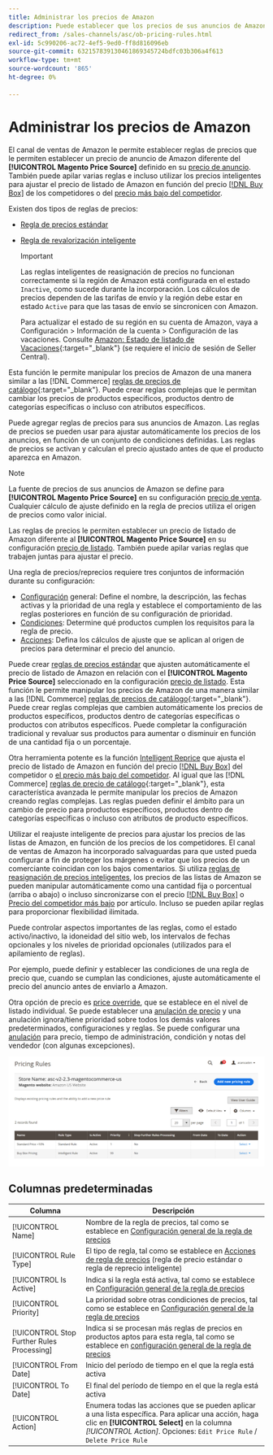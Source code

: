 ```yaml
---
title: Administrar los precios de Amazon
description: Puede establecer que los precios de sus anuncios de Amazon difieran de los de su tienda de comercio electrónico mediante las reglas de precios.
redirect_from: /sales-channels/asc/ob-pricing-rules.html
exl-id: 5c990206-ac72-4ef5-9ed0-ff8d816096eb
source-git-commit: 632157839130461869345724bdfc03b306a4f613
workflow-type: tm+mt
source-wordcount: '865'
ht-degree: 0%

---
```


# Administrar los precios de Amazon

El canal de ventas de Amazon le permite establecer reglas de precios que le permiten establecer un precio de anuncio de Amazon diferente del **[!UICONTROL Magento Price Source]** definido en su [precio de anuncio](./listing-price.md). También puede apilar varias reglas e incluso utilizar los precios inteligentes para ajustar el precio de listado de Amazon en función del precio [[!DNL Buy Box]](./buy-box-competitor-pricing.md) de los competidores o del [precio más bajo del competidor](./lowest-competitor-pricing.md).

Existen dos tipos de reglas de precios:

- [Regla de precios estándar](./standard-price-rules.md)
- [Regla de revalorización inteligente](./intelligent-repricing-rules.md)

   >[!IMPORTANT]
   >
   >Las reglas inteligentes de reasignación de precios no funcionan correctamente si la región de Amazon está configurada en el estado `Inactive`, como sucede durante la incorporación. Los cálculos de precios dependen de las tarifas de envío y la región debe estar en estado `Active` para que las tasas de envío se sincronicen con Amazon.
   >
   >Para actualizar el estado de su región en su cuenta de Amazon, vaya a Configuración > Información de la cuenta > Configuración de las vacaciones. Consulte [Amazon: Estado de listado de Vacaciones](https://sellercentral.amazon.com/gp/help/help.html?itemID=200135620){:target=&quot;_blank&quot;} (se requiere el inicio de sesión de Seller Central).

Esta función le permite manipular los precios de Amazon de una manera similar a las [!DNL Commerce] [reglas de precios de catálogo](https://docs.magento.com/user-guide/catalog/pricing.html){:target=&quot;_blank&quot;}. Puede crear reglas complejas que le permitan cambiar los precios de productos específicos, productos dentro de categorías específicas o incluso con atributos específicos.

Puede agregar reglas de precios para sus anuncios de Amazon. Las reglas de precios se pueden usar para ajustar automáticamente los precios de los anuncios, en función de un conjunto de condiciones definidas. Las reglas de precios se activan y calculan el precio ajustado antes de que el producto aparezca en Amazon.

>[!NOTE]
>
>La fuente de precios de sus anuncios de Amazon se define para **[!UICONTROL Magento Price Source]** en su configuración [precio de venta](./listing-price.md). Cualquier cálculo de ajuste definido en la regla de precios utiliza el origen de precios como valor inicial.

Las reglas de precios le permiten establecer un precio de listado de Amazon diferente al **[!UICONTROL Magento Price Source]** en su configuración [precio de listado](./listing-price.md). También puede apilar varias reglas que trabajen juntas para ajustar el precio.

Una regla de precios/reprecios requiere tres conjuntos de información durante su configuración:

- [Configuración](./pricing-rule-general-settings.md) general: Define el nombre, la descripción, las fechas activas y la prioridad de una regla y establece el comportamiento de las reglas posteriores en función de su configuración de prioridad.
- [Condiciones](./pricing-rule-conditions.md): Determine qué productos cumplen los requisitos para la regla de precio.
- [Acciones](./pricing-rule-actions.md): Defina los cálculos de ajuste que se aplican al origen de precios para determinar el precio del anuncio.

Puede crear [reglas de precios estándar](./standard-price-rules.md) que ajusten automáticamente el precio de listado de Amazon en relación con el **[!UICONTROL Magento Price Source]** seleccionado en la configuración [precio de listado](./listing-price.md). Esta función le permite manipular los precios de Amazon de una manera similar a las [!DNL Commerce] [reglas de precios de catálogo](https://docs.magento.com/user-guide/marketing/price-rules-catalog.html){:target=&quot;_blank&quot;}. Puede crear reglas complejas que cambien automáticamente los precios de productos específicos, productos dentro de categorías específicas o productos con atributos específicos. Puede completar la configuración tradicional y revaluar sus productos para aumentar o disminuir en función de una cantidad fija o un porcentaje.

Otra herramienta potente es la función [Intelligent Reprice](./intelligent-repricing-rules.md) que ajusta el precio de listado de Amazon en función del precio [[!DNL Buy Box]](./buy-box-competitor-pricing.md) del competidor o [el precio más bajo del competidor](./lowest-competitor-pricing.md). Al igual que las [!DNL Commerce] [reglas de precio de catálogo](https://docs.magento.com/user-guide/marketing/price-rules-catalog.html){:target=&quot;_blank&quot;}, esta característica avanzada le permite manipular los precios de Amazon creando reglas complejas. Las reglas pueden definir el ámbito para un cambio de precio para productos específicos, productos dentro de categorías específicas o incluso con atributos de producto específicos.

Utilizar el reajuste inteligente de precios para ajustar los precios de las listas de Amazon, en función de los precios de los competidores. El canal de ventas de Amazon ha incorporado salvaguardas para que usted pueda configurar a fin de proteger los márgenes o evitar que los precios de un comerciante coincidan con los bajos comentarios. Si utiliza [reglas de reasignación de precios inteligentes](./intelligent-repricing-rules.md), los precios de las listas de Amazon se pueden manipular automáticamente como una cantidad fija o porcentual (arriba o abajo) o incluso sincronizarse con el precio [[!DNL Buy Box]](./buy-box-competitor-pricing.md) o [Precio del competidor más bajo](./lowest-competitor-pricing.md) por artículo. Incluso se pueden apilar reglas para proporcionar flexibilidad ilimitada.

Puede controlar aspectos importantes de las reglas, como el estado activo/inactivo, la idoneidad del sitio web, los intervalos de fechas opcionales y los niveles de prioridad opcionales (utilizados para el apilamiento de reglas).

Por ejemplo, puede definir y establecer las condiciones de una regla de precio que, cuando se cumplan las condiciones, ajuste automáticamente el precio del anuncio antes de enviarlo a Amazon.

Otra opción de precio es [price override](./overrides.md), que se establece en el nivel de listado individual. Se puede establecer una [anulación de precio](./overrides.md) y una anulación ignora/tiene prioridad sobre todos los demás valores predeterminados, configuraciones y reglas. Se puede configurar una [anulación](./overrides.md) para precio, tiempo de administración, condición y notas del vendedor (con algunas excepciones).

![Reglas de precios](assets/amazon-pricing-rules.png)

## Columnas predeterminadas

| Columna | Descripción |
|---|---|
| [!UICONTROL Name] | Nombre de la regla de precios, tal como se establece en [Configuración general de la regla de precios](./pricing-rule-general-settings.md) |
| [!UICONTROL Rule Type] | El tipo de regla, tal como se establece en [Acciones de regla de precios](./pricing-rule-actions.md) (regla de precio estándar o regla de reprecio inteligente) |
| [!UICONTROL Is Active] | Indica si la regla está activa, tal como se establece en [Configuración general de la regla de precios](./pricing-rule-general-settings.md) |
| [!UICONTROL Priority] | La prioridad sobre otras condiciones de precios, tal como se establece en [Configuración general de la regla de precios](./pricing-rule-general-settings.md) |
| [!UICONTROL Stop Further Rules Processing] | Indica si se procesan más reglas de precios en productos aptos para esta regla, tal como se establece en [configuración general de la regla de precios](./pricing-rule-general-settings.md) |
| [!UICONTROL From Date] | Inicio del período de tiempo en el que la regla está activa |
| [!UICONTROL To Date] | El final del período de tiempo en el que la regla está activa |
| [!UICONTROL Action] | Enumera todas las acciones que se pueden aplicar a una lista específica. Para aplicar una acción, haga clic en **[!UICONTROL Select]** en la columna _[!UICONTROL Action]_. Opciones: `Edit Price Rule` / `Delete Price Rule` |
